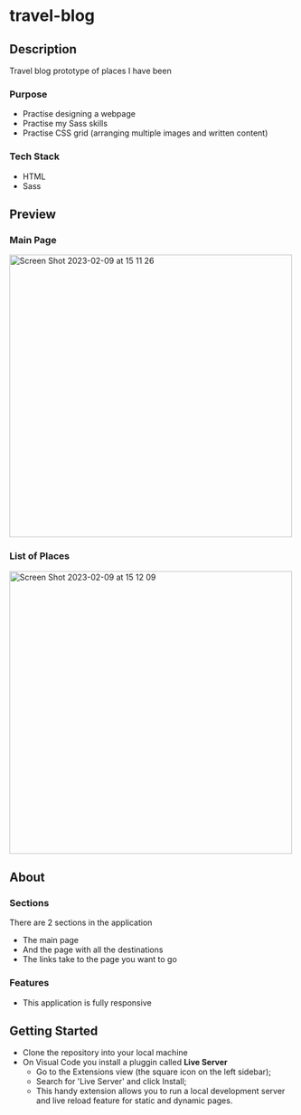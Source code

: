 # travel-blog
## Description
Travel blog prototype of places I have been
### Purpose
* Practise designing a webpage
* Practise my Sass skills
* Practise CSS grid (arranging multiple images and written content)
### Tech Stack 
* HTML
* Sass

## Preview
### Main Page
<img width="500" alt="Screen Shot 2023-02-09 at 15 11 26" src="https://user-images.githubusercontent.com/107240729/217715993-e78c2728-3451-47b8-8701-884342abdcb3.png">

### List of Places
<img width="500" alt="Screen Shot 2023-02-09 at 15 12 09" src="https://user-images.githubusercontent.com/107240729/217716009-e64f7f04-922f-493e-91b7-db2cd4ca2283.png">

## About
### Sections
There are 2 sections in the application
* The main page
* And the page with all the destinations
* The links take to the page you want to go
### Features
* This application is fully responsive

## Getting Started
* Clone the repository into your local machine
* On Visual Code you install a pluggin called <strong>Live Server</strong>
  * Go to the Extensions view (the square icon on the left sidebar);
  * Search for 'Live Server' and click Install;
  * This handy extension allows you to run a local development server and live reload feature for static and dynamic pages.

